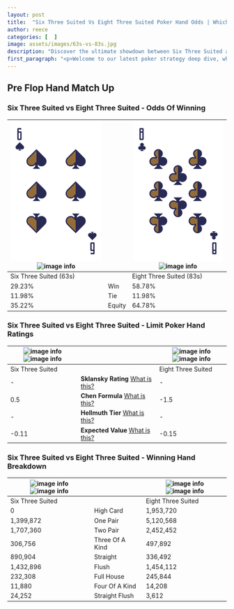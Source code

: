 ```yaml
---
layout: post
title:  "Six Three Suited Vs Eight Three Suited Poker Hand Odds | Which Is The Better Hand In Poker? A Complete Guide"
author: reece
categories: [  ]
image: assets/images/63s-vs-83s.jpg
description: "Discover the ultimate showdown between Six Three Suited and Eight Three Suited in poker! Uncover the odds, strategies, and scenarios where one hand triumphs over the other. Get ready to up your poker game with this thrilling analysis."
first_paragraph: "<p>Welcome to our latest poker strategy deep dive, where we're pitting two distinct hands against each other in a high-stakes showdown: Six Three Suited vs Eight Three Suited.</p><p>In the dynamic world of poker, every decision counts, and knowing which hand holds the upper hand is key to your success at the table.</p><p>In this article, we'll dissect these two hands, explore the scenarios where one dominates the other, and equip you with the knowledge to make strategic choices that can tip the odds in your favor.</p><p>Get ready to unravel the intriguing dynamics of these poker hands and elevate your game to new heights.</p>"
---
```




[comment]: # (sp0)

## Pre Flop Hand Match Up

<div class="table hand-ratings" markdown="1"> 



### Six Three Suited vs Eight Three Suited - Odds Of Winning


    
| ![image info](assets/images/hand1/6.png) ![image info](assets/images/hand1/3s.png) |  | ![image info](assets/images/hand2/8.png) ![image info](assets/images/hand2/3s.png) |
| -------- | -------- | -------- |
| Six Three Suited (63s) |  | Eight Three Suited (83s) |
| 29.23% | Win | 58.78% |
| 11.98% | Tie | 11.98% |
| 35.22% | Equity | 64.78% |




[comment]: # (sp1)



### Six Three Suited vs Eight Three Suited - Limit Poker Hand Ratings


    
| ![image info](https://www.riverpairs.com/assets/images/hand1/6.png) ![image info](https://www.riverpairs.com/assets/images/hand1/3s.png) |  | ![image info](https://www.riverpairs.com/assets/images/hand2/8.png) ![image info](https://www.riverpairs.com/assets/images/hand2/3s.png) |
| -------- | -------- | -------- |
| Six Three Suited |  | Eight Three Suited |
| - | **Sklansky Rating** [What is this?](/sklansky-rating-explained) | - |
| 0.5 | **Chen Formula** [What is this?](/chen-formula-explained) | -1.5 |
| - | **Hellmuth Tier** [What is this?](/Hellmuth-tier-explained) | - |
| -0.11 | **Expected Value** [What is this?](/expected-value-explained) | -0.15 |




[comment]: # (sp2)



### Six Three Suited vs Eight Three Suited - Winning Hand Breakdown


    
| ![image info](https://www.riverpairs.com/assets/images/hand1/6.png) ![image info](https://www.riverpairs.com/assets/images/hand1/3s.png) |  | ![image info](https://www.riverpairs.com/assets/images/hand2/8.png) ![image info](https://www.riverpairs.com/assets/images/hand2/3s.png) |
| -------- | -------- | -------- |
| Six Three Suited |  | Eight Three Suited |
| 0 | High Card | 1,953,720 |
| 1,399,872 | One Pair | 5,120,568 |
| 1,707,360 | Two Pair | 2,452,452 |
| 306,756 | Three Of A Kind | 497,892 |
| 890,904 | Straight | 336,492 |
| 1,432,896 | Flush | 1,454,112 |
| 232,308 | Full House | 245,844 |
| 11,880 | Four Of A Kind | 14,208 |
| 24,252 | Straight Flush | 3,612 |




[comment]: # (sp3)



</div>

[comment]: # (sp4)



[comment]: # (sp5)

